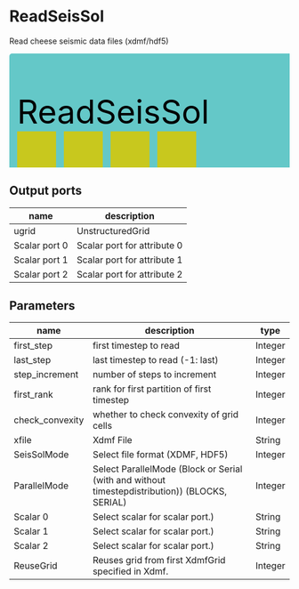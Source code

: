 
# ReadSeisSol
Read cheese seismic data files (xdmf/hdf5)



<svg width="516.5999999999999" height="210" >
<rect x="0" y="0" width="516.5999999999999" height="210" rx="5" ry="5" style="fill:#64c8c8ff;" />
<rect x="14.0" y="140" width="70" height="70" rx="0" ry="0" style="fill:#c8c81eff;" >
<title>ugrid</title></rect>
<rect x="98.0" y="140" width="70" height="70" rx="0" ry="0" style="fill:#c8c81eff;" >
<title>Scalar port 0</title></rect>
<rect x="182.0" y="140" width="70" height="70" rx="0" ry="0" style="fill:#c8c81eff;" >
<title>Scalar port 1</title></rect>
<rect x="266.0" y="140" width="70" height="70" rx="0" ry="0" style="fill:#c8c81eff;" >
<title>Scalar port 2</title></rect>
<text x="14.0" y="126.0" font-size="4.2em">ReadSeisSol</text></svg>

## Output ports
|name|description|
|-|-|
|ugrid|UnstructuredGrid|
|Scalar port 0|Scalar port for attribute 0|
|Scalar port 1|Scalar port for attribute 1|
|Scalar port 2|Scalar port for attribute 2|


## Parameters
|name|description|type|
|-|-|-|
|first_step|first timestep to read|Integer|
|last_step|last timestep to read (-1: last)|Integer|
|step_increment|number of steps to increment|Integer|
|first_rank|rank for first partition of first timestep|Integer|
|check_convexity|whether to check convexity of grid cells|Integer|
|xfile|Xdmf File|String|
|SeisSolMode|Select file format (XDMF, HDF5)|Integer|
|ParallelMode|Select ParallelMode (Block or Serial (with and without timestepdistribution)) (BLOCKS, SERIAL)|Integer|
|Scalar 0|Select scalar for scalar port.)|String|
|Scalar 1|Select scalar for scalar port.)|String|
|Scalar 2|Select scalar for scalar port.)|String|
|ReuseGrid|Reuses grid from first XdmfGrid specified in Xdmf.|Integer|
